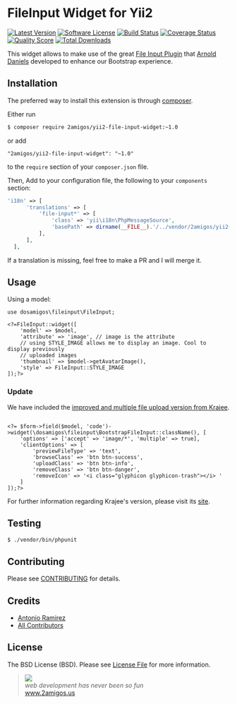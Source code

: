 # FileInput Widget for Yii2

[![Latest Version](https://img.shields.io/github/tag/2amigos/yii2-file-input-widget.svg?style=flat-square&label=release)](https://github.com/2amigos/yii2-file-input-widget/tags)
[![Software License](https://img.shields.io/badge/license-MIT-brightgreen.svg?style=flat-square)](LICENSE.md)
[![Build Status](https://img.shields.io/travis/2amigos/yii2-file-input-widget/master.svg?style=flat-square)](https://travis-ci.org/2amigos/yii2-file-input-widget)
[![Coverage Status](https://img.shields.io/scrutinizer/coverage/g/2amigos/yii2-file-input-widget.svg?style=flat-square)](https://scrutinizer-ci.com/g/2amigos/yii2-file-input-widget/code-structure)
[![Quality Score](https://img.shields.io/scrutinizer/g/2amigos/yii2-file-input-widget.svg?style=flat-square)](https://scrutinizer-ci.com/g/2amigos/yii2-file-input-widget)
[![Total Downloads](https://img.shields.io/packagist/dt/2amigos/yii2-file-input-widget.svg?style=flat-square)](https://packagist.org/packages/2amigos/yii2-file-input-widget)

This widget allows to make use of the great [File Input Plugin](http://jasny.github.io/bootstrap/javascript/#fileinput) that [Arnold Daniels](https://twitter.com/ArnoldDaniels) developed to enhance our Bootstrap experience. 

## Installation

The preferred way to install this extension is through [composer](http://getcomposer.org/download/).

Either run

```bash
$ composer require 2amigos/yii2-file-input-widget:~1.0
```

or add

```
"2amigos/yii2-file-input-widget": "~1.0"
```

to the `require` section of your `composer.json` file.


Then, Add to your configuration file, the following to your `components` section:

```php
'i18n' => [
      'translations' => [
          'file-input*' => [
              'class' => 'yii\i18n\PhpMessageSource',
              'basePath' => dirname(__FILE__).'/../vendor/2amigos/yii2-file-input-widget/src/messages/',
          ],
      ],
  ],
```

If a translation is missing, feel free to make a PR and I will merge it. 

## Usage

Using a model:

```
use dosamigos\fileinput\FileInput;

<?=FileInput::widget([
    'model' => $model,
    'attribute' => 'image', // image is the attribute
    // using STYLE_IMAGE allows me to display an image. Cool to display previously
    // uploaded images
    'thumbnail' => $model->getAvatarImage(),
    'style' => FileInput::STYLE_IMAGE
]);?>
```

### Update

We have included the [improved and multiple file upload version from Krajee](http://plugins.krajee.com/file-input).

```

<?= $form->field($model, 'code')->widget(\dosamigos\fileinput\BootstrapFileInput::className(), [
    'options' => ['accept' => 'image/*', 'multiple' => true],
    'clientOptions' => [
        'previewFileType' => 'text',
        'browseClass' => 'btn btn-success',
        'uploadClass' => 'btn btn-info',
        'removeClass' => 'btn btn-danger',
        'removeIcon' => '<i class="glyphicon glyphicon-trash"></i> '
    ]
]);?>

```

For further information regarding Krajee's version, please visit its [site](http://plugins.krajee.com/file-input).

## Testing

```bash
$ ./vendor/bin/phpunit
```

## Contributing

Please see [CONTRIBUTING](CONTRIBUTING.md) for details.

## Credits

- [Antonio Ramirez](https://github.com/tonydspaniard)
- [All Contributors](https://github.com/2amigos/yii2-selectize-widget/graphs/contributors)

## License

The BSD License (BSD). Please see [License File](LICENSE.md) for more information.

<blockquote>
    <a href="http://www.2amigos.us"><img src="http://www.gravatar.com/avatar/55363394d72945ff7ed312556ec041e0.png"></a><br>
    <i>web development has never been so fun</i><br>
    <a href="http://www.2amigos.us">www.2amigos.us</a>
</blockquote>
